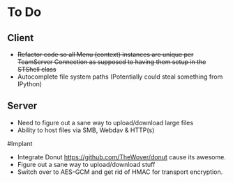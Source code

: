 # To Do

## Client
- ~~Refactor code so all Menu (context) instances are unique per TeamServer Connection as supposed to having them setup in the STShell class~~
- Autocomplete file system paths (Potentially could steal something from IPython)

## Server
- Need to figure out a sane way to upload/download large files
- Ability to host files via SMB, Webdav & HTTP(s)

#Implant
- Integrate Donut https://github.com/TheWover/donut cause its awesome.
- Figure out a sane way to upload/download stuff
- Switch over to AES-GCM and get rid of HMAC for transport encryption.